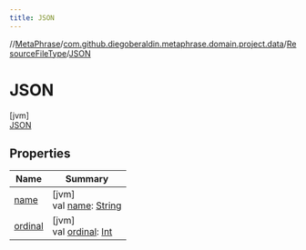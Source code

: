 ```yaml
---
title: JSON
---
```

//[MetaPhrase](../../../../index.html)/[com.github.diegoberaldin.metaphrase.domain.project.data](../../index.html)/[ResourceFileType](../index.html)/[JSON](index.html)



# JSON



[jvm]\
[JSON](index.html)



## Properties


| Name | Summary |
|---|---|
| [name](../../-translation-unit-type-filter/-t-r-a-n-s-l-a-t-a-b-l-e/index.html#-372974862%2FProperties%2F2137835383) | [jvm]<br>val [name](../../-translation-unit-type-filter/-t-r-a-n-s-l-a-t-a-b-l-e/index.html#-372974862%2FProperties%2F2137835383): [String](https://kotlinlang.org/api/latest/jvm/stdlib/kotlin/-string/index.html) |
| [ordinal](../../-translation-unit-type-filter/-t-r-a-n-s-l-a-t-a-b-l-e/index.html#-739389684%2FProperties%2F2137835383) | [jvm]<br>val [ordinal](../../-translation-unit-type-filter/-t-r-a-n-s-l-a-t-a-b-l-e/index.html#-739389684%2FProperties%2F2137835383): [Int](https://kotlinlang.org/api/latest/jvm/stdlib/kotlin/-int/index.html) |

